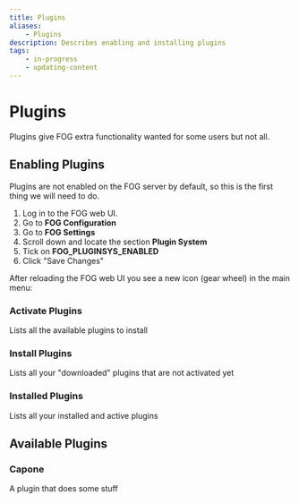 ```yaml
---
title: Plugins
aliases:
    - Plugins
description: Describes enabling and installing plugins
tags:
    - in-progress
    - updating-content
---
```



# Plugins

Plugins give FOG extra functionality wanted for some users but not all.

## Enabling Plugins

Plugins are not enabled on the FOG server by default, so this is the
first thing we will need to do.

1.  Log in to the FOG web UI.
2.  Go to **FOG Configuration**
3.  Go to **FOG Settings**
4.  Scroll down and locate the section **Plugin System**
5.  Tick on **FOG_PLUGINSYS_ENABLED**
6.  Click "Save Changes"

After reloading the FOG web UI you see a new icon (gear wheel) in the
main menu:

### Activate Plugins

Lists all the available plugins to install

### Install Plugins

Lists all your "downloaded" plugins that are not activated yet

### Installed Plugins

Lists all your installed and active plugins

## Available Plugins

### Capone

A plugin that does some stuff
